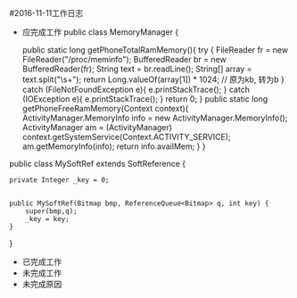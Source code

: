#2016-11-11工作日志
* 应完成工作
public class MemoryManager {

    public static long getPhoneTotalRamMemory(){
        try {
            FileReader fr = new FileReader("/proc/meminfo");
            BufferedReader br = new BufferedReader(fr);
            String text = br.readLine();
            String[] array = text.split("\\s+");
            return Long.valueOf(array[1]) * 1024; // 原为kb, 转为b
        }
        catch (FileNotFoundException e){
            e.printStackTrace();
        }
        catch (IOException e){
            e.printStackTrace();
        }
        return 0;
    }
    public static long getPhoneFreeRamMemory(Context context){
        ActivityManager.MemoryInfo info = new ActivityManager.MemoryInfo();
        ActivityManager am = (ActivityManager) context.getSystemService(Context.ACTIVITY_SERVICE);
        am.getMemoryInfo(info);
        return info.availMem;
    }
}

public class MySoftRef extends SoftReference<Bitmap> {

    private Integer _key = 0;


    public MySoftRef(Bitmap bmp, ReferenceQueue<Bitmap> q, int key) {
        super(bmp,q);
        _key = key;
    }

}
* 已完成工作
* 未完成工作
* 未完成原因
